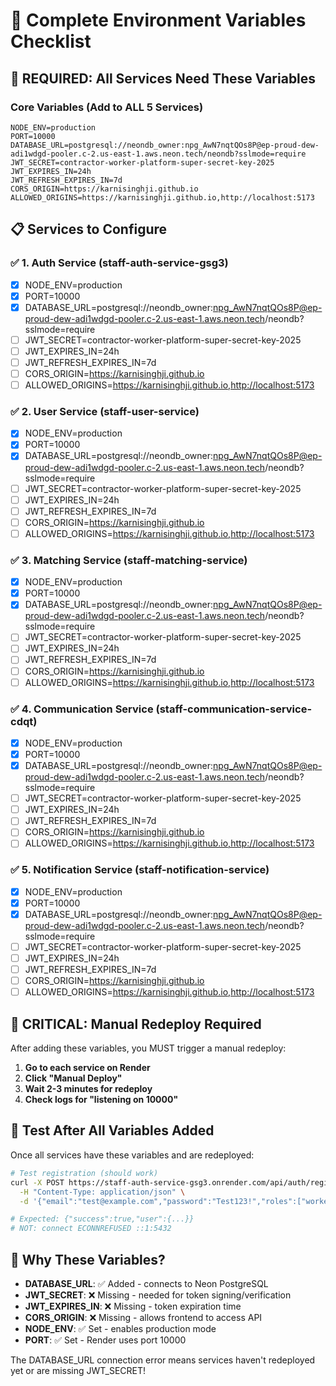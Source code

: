 # 🔑 Complete Environment Variables Checklist

## 🚨 REQUIRED: All Services Need These Variables

### **Core Variables (Add to ALL 5 Services)**

```env
NODE_ENV=production
PORT=10000
DATABASE_URL=postgresql://neondb_owner:npg_AwN7nqtQOs8P@ep-proud-dew-adi1wdgd-pooler.c-2.us-east-1.aws.neon.tech/neondb?sslmode=require
JWT_SECRET=contractor-worker-platform-super-secret-key-2025
JWT_EXPIRES_IN=24h
JWT_REFRESH_EXPIRES_IN=7d
CORS_ORIGIN=https://karnisinghji.github.io
ALLOWED_ORIGINS=https://karnisinghji.github.io,http://localhost:5173
```

## 📋 Services to Configure

### ✅ 1. Auth Service (staff-auth-service-gsg3)
- [x] NODE_ENV=production
- [x] PORT=10000  
- [x] DATABASE_URL=postgresql://neondb_owner:npg_AwN7nqtQOs8P@ep-proud-dew-adi1wdgd-pooler.c-2.us-east-1.aws.neon.tech/neondb?sslmode=require
- [ ] JWT_SECRET=contractor-worker-platform-super-secret-key-2025
- [ ] JWT_EXPIRES_IN=24h
- [ ] JWT_REFRESH_EXPIRES_IN=7d
- [ ] CORS_ORIGIN=https://karnisinghji.github.io
- [ ] ALLOWED_ORIGINS=https://karnisinghji.github.io,http://localhost:5173

### ✅ 2. User Service (staff-user-service)
- [x] NODE_ENV=production
- [x] PORT=10000
- [x] DATABASE_URL=postgresql://neondb_owner:npg_AwN7nqtQOs8P@ep-proud-dew-adi1wdgd-pooler.c-2.us-east-1.aws.neon.tech/neondb?sslmode=require
- [ ] JWT_SECRET=contractor-worker-platform-super-secret-key-2025
- [ ] JWT_EXPIRES_IN=24h
- [ ] JWT_REFRESH_EXPIRES_IN=7d
- [ ] CORS_ORIGIN=https://karnisinghji.github.io
- [ ] ALLOWED_ORIGINS=https://karnisinghji.github.io,http://localhost:5173

### ✅ 3. Matching Service (staff-matching-service)
- [x] NODE_ENV=production
- [x] PORT=10000
- [x] DATABASE_URL=postgresql://neondb_owner:npg_AwN7nqtQOs8P@ep-proud-dew-adi1wdgd-pooler.c-2.us-east-1.aws.neon.tech/neondb?sslmode=require
- [ ] JWT_SECRET=contractor-worker-platform-super-secret-key-2025
- [ ] JWT_EXPIRES_IN=24h
- [ ] JWT_REFRESH_EXPIRES_IN=7d
- [ ] CORS_ORIGIN=https://karnisinghji.github.io
- [ ] ALLOWED_ORIGINS=https://karnisinghji.github.io,http://localhost:5173

### ✅ 4. Communication Service (staff-communication-service-cdqt)
- [x] NODE_ENV=production
- [x] PORT=10000
- [x] DATABASE_URL=postgresql://neondb_owner:npg_AwN7nqtQOs8P@ep-proud-dew-adi1wdgd-pooler.c-2.us-east-1.aws.neon.tech/neondb?sslmode=require
- [ ] JWT_SECRET=contractor-worker-platform-super-secret-key-2025
- [ ] JWT_EXPIRES_IN=24h
- [ ] JWT_REFRESH_EXPIRES_IN=7d
- [ ] CORS_ORIGIN=https://karnisinghji.github.io
- [ ] ALLOWED_ORIGINS=https://karnisinghji.github.io,http://localhost:5173

### ✅ 5. Notification Service (staff-notification-service)
- [x] NODE_ENV=production
- [x] PORT=10000
- [x] DATABASE_URL=postgresql://neondb_owner:npg_AwN7nqtQOs8P@ep-proud-dew-adi1wdgd-pooler.c-2.us-east-1.aws.neon.tech/neondb?sslmode=require
- [ ] JWT_SECRET=contractor-worker-platform-super-secret-key-2025
- [ ] JWT_EXPIRES_IN=24h
- [ ] JWT_REFRESH_EXPIRES_IN=7d
- [ ] CORS_ORIGIN=https://karnisinghji.github.io
- [ ] ALLOWED_ORIGINS=https://karnisinghji.github.io,http://localhost:5173

## 🚨 CRITICAL: Manual Redeploy Required

After adding these variables, you MUST trigger a manual redeploy:

1. **Go to each service on Render**
2. **Click "Manual Deploy"** 
3. **Wait 2-3 minutes for redeploy**
4. **Check logs for "listening on 10000"**

## 🧪 Test After All Variables Added

Once all services have these variables and are redeployed:

```bash
# Test registration (should work)
curl -X POST https://staff-auth-service-gsg3.onrender.com/api/auth/register \
  -H "Content-Type: application/json" \
  -d '{"email":"test@example.com","password":"Test123!","roles":["worker"]}'

# Expected: {"success":true,"user":{...}}
# NOT: connect ECONNREFUSED ::1:5432
```

## 🎯 Why These Variables?

- **DATABASE_URL**: ✅ Added - connects to Neon PostgreSQL
- **JWT_SECRET**: ❌ Missing - needed for token signing/verification  
- **JWT_EXPIRES_IN**: ❌ Missing - token expiration time
- **CORS_ORIGIN**: ❌ Missing - allows frontend to access API
- **NODE_ENV**: ✅ Set - enables production mode
- **PORT**: ✅ Set - Render uses port 10000

The DATABASE_URL connection error means services haven't redeployed yet or are missing JWT_SECRET!